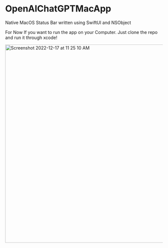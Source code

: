 # OpenAIChatGPTMacApp
Native MacOS Status Bar written using SwiftUI and NSObject

For Now If you want to run the app on your Computer. Just clone the repo and run it through xcode!

<img width="634" alt="Screenshot 2022-12-17 at 11 25 10 AM" src="https://user-images.githubusercontent.com/11248822/208263029-32059a6f-0b3b-455c-b1c6-ae9fbfd28314.png">
